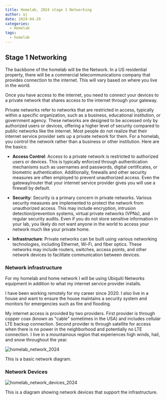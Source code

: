 ```yaml
---
title: Homelab, 2024 stage 1 Networking 
author: aj
date: 2024-04-20
categories:
  - Homelab
tags:
  - homelab
---
```


## Stage 1 Networking

The backbone of the homelab will be the Network. In a US residential property, there will be a commercial telecommunications company that provides connection to the internet. This will vary based on where you live in the world.

Once you have access to the internet, you need to connect your devices to a private network that shares access to the internet through your gateway.

Private networks refer to networks that are restricted in access, typically within a specific organization, such as a business, educational institution, or government agency. These networks are designed to be accessed only by authorized users or devices, offering a higher level of security compared to public networks like the internet. Most people do not realize that their internet service provider sets up a private network for them. For a homelab, you control the network rather than a business or other institution. Here are the basics:

- **Access Control**: Access to a private network is restricted to authorized users or devices. This is typically enforced through authentication mechanisms such as usernames and passwords, digital certificates, or biometric authentication. Additionally, firewalls and other security measures are often employed to prevent unauthorized access. Even the gateway/router that your internet service provider gives you will use a firewall by default.

- **Security**: Security is a primary concern in private networks. Various security measures are implemented to protect the network from unauthorized access. This may include encryption, intrusion detection/prevention systems, virtual private networks (VPNs), and regular security audits. Even if you do not store sensitive information in your lab, you likely do not want anyone in the world to access your network much like your private home.

- **Infrastructure**: Private networks can be built using various networking technologies, including Ethernet, Wi-Fi, and fiber optics. These networks may include routers, switches, access points, and other network devices to facilitate communication between devices.

### Network infrastructure

For my homelab and home network I will be using Ubiquiti Networks equipment in addition to what my internet service provider installs.

I have been working remotely for my career since 2020. I also live in a house and want to ensure the house maintains a security system and monitors for emergencies such as fire and flooding. 

My internet access is provided by two providers. First provider is through copper coax (known as "cable" sometimes in the USA) and includes cellular LTE backup connection. Second provider is through satellite for access when there is no power in the neighborhood and potentially no LTE connection. I live in a mountainous region that experiences high winds, hail, and snow throughout the year.

![homelab_network_2024](/images/homelab_network_2024.png)

This is a basic network diagram.

### Network Devices

![homelab_network_devices_2024](/images/homelab_network_devices_2024.png)

This is a diagram showing network devices that support the infrastructure.

